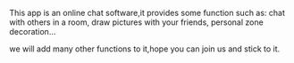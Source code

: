 This app is an online chat software,it provides some function such as:
chat with others in a room,
draw pictures with your friends,
personal zone decoration...

we will add many other functions to it,hope you can join us and stick to it.
